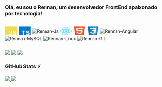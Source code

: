 ### Olá, eu sou o Rennan, um desenvolvedor FrontEnd apaixonado por tecnologia!

<div style="display: inline_block"><br>
  <img align="center" alt="Rennan-Js" height="30" width="40" src="https://raw.githubusercontent.com/devicons/devicon/master/icons/javascript/javascript-plain.svg">
  <img align="center" alt="Rennan-Ts" height="30" width="40" src="https://raw.githubusercontent.com/devicons/devicon/master/icons/typescript/typescript-plain.svg">
  <img align="center" alt="Rennan-Js" height="30" width="40" src="https://cdn.jsdelivr.net/gh/devicons/devicon/icons/csharp/csharp-original.svg">
  <img align="center" alt="Rennan-React" height="30" width="40" src="https://raw.githubusercontent.com/devicons/devicon/master/icons/react/react-original.svg">
  <img align="center" alt="Rennan-HTML" height="30" width="40" src="https://raw.githubusercontent.com/devicons/devicon/master/icons/html5/html5-original.svg">
  <img align="center" alt="Rennan-CSS" height="30" width="40" src="https://raw.githubusercontent.com/devicons/devicon/master/icons/css3/css3-original.svg">
  <img align="center" alt="Rennan-Angular" height="30" width="40" src="https://cdn.jsdelivr.net/gh/devicons/devicon/icons/angularjs/angularjs-original.svg">
  <img align="center" alt="Rennan-MySQL" height="30" width="40" src="https://cdn.jsdelivr.net/gh/devicons/devicon/icons/mysql/mysql-original-wordmark.svg">
  <img align="center" alt="Rennan-Linux" height="30" width="40" src="https://cdn.jsdelivr.net/gh/devicons/devicon/icons/linux/linux-original.svg">
  <img align="center" alt="Rennan-Git" height="30" width="40" src="https://cdn.jsdelivr.net/gh/devicons/devicon/icons/git/git-original.svg">
</div>


##

<div> 
 <a href="https://www.linkedin.com/in/rennanbarao0/" target="_blank"><img src="https://img.shields.io/badge/-LinkedIn-%230077B5?style=for-the-badge&logo=linkedin&logoColor=white" target="_blank"></a> 
  <a href="https://instagram.com/rennanbarao0" target="_blank"><img src="https://img.shields.io/badge/-Instagram-%23E4405F?style=for-the-badge&logo=instagram&logoColor=white" target="_blank"></a>
   <a href = "mailto:rennanbezerradosantos@hotmail.com"><img src="https://img.shields.io/badge/Microsoft_Outlook-0078D4?style=for-the-badge&logo=microsoft-outlook&logoColor=white" target="_blank"></a>
</div>

### GitHub Stats ⚡
<div>
<a href="https://github.com/Rennanbarao0">
<img height="180em" src="https://github-readme-stats.vercel.app/api/top-langs/?username=rennanbarao0&layout=compact&langs_count=7&theme=dracula"/>
<img height="180em" src="https://github-readme-stats.vercel.app/api?username=rennanbarao0&show_icons=true&theme=dracula&include_all_commits=true&count_private=true"/>
</div>

